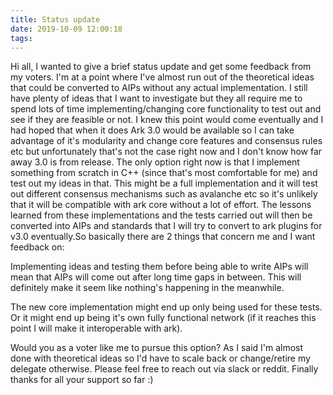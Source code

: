 ```yaml
---
title: Status update
date: 2019-10-09 12:00:18
tags:
---
```


Hi all, I wanted to give a brief status update and get some feedback from my voters.
I'm at a point where I've almost run out of the theoretical ideas that could be converted to AIPs without any actual implementation. I still have plenty of ideas that I want to investigate but they all require me to spend lots of time implementing/changing core functionality to test out and see if they are feasible or not. I knew this point would come eventually and I had hoped that when it does Ark 3.0 would be available so I can take advantage of it's modularity and change core features and consensus rules etc but unfortunately that's not the case right now and I don't know how far away 3.0 is from release. The only option right now is that I implement something from scratch in C++ (since that's most comfortable for me) and test out my ideas in that. This might be a full implementation and it will test out different consensus mechanisms such as avalanche etc so it's unlikely that it will be compatible with ark core without a lot of effort. The lessons learned from these implementations and the tests carried out will then be converted into AIPs and standards that I will try to convert to ark plugins for v3.0 eventually.So basically there are 2 things that concern me and I want feedback on:

Implementing ideas and testing them before being able to write AIPs will mean that AIPs will come out after long time gaps in between. This will definitely make it seem like nothing's happening in the meanwhile.

The new core implementation might end up only being used for these tests. Or it might end up being it's own fully functional network (if it reaches this point I will make it interoperable with ark).

Would you as a voter like me to pursue this option? As I said I'm almost done with theoretical ideas so I'd have to scale back or change/retire my delegate otherwise. Please feel free to reach out via slack or reddit. Finally thanks for all your support so far :)